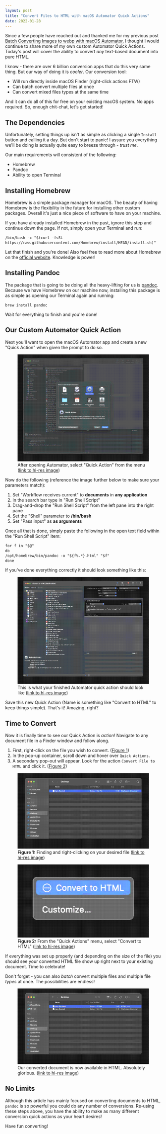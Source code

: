 ```yaml
---
layout: post
title: "Convert Files to HTML with macOS Automator Quick Actions"
date: 2022-01-28
---
```



Since a few people have reached out and thanked me for my previous post [Batch Converting Images to webp with macOS Automator](/batch-webp-conversion), I thought I would continue to share more of my own custom Automator Quick Actions. Today's post will cover the ability to convert *any* text-based document into pure HTML.

I know - there are over 6 billion conversion apps that do this very same thing. But our way of doing it is *cooler*. Our conversion tool:

- Will run directly inside macOS Finder (right-click actions FTW)
- Can batch convert multiple files at once
- Can convert mixed files types at the same time

And it can do all of this for free on your existing macOS system. No apps required. So, enough chit-chat, let's get started!

## The Dependencies

Unfortunately, setting things up isn't as simple as clicking a single `Install` button and calling it a day. But don't start to panic! I assure you everything we'll be doing is actually quite easy to breeze through - *trust me*.

Our main requirements will consistent of the following:

- Homebrew
- Pandoc
- Ability to open Terminal

## Installing Homebrew

Homebrew is a simple package manager for macOS. The beauty of having Homebrew is the flexibility in the future for installing other custom packages. Overall it's just a nice piece of software to have on your machine.

If you have already installed Homebrew in the past, ignore this step and continue down the page. If not, simply open your Terminal and run:


    /bin/bash -c "$(curl -fsSL https://raw.githubusercontent.com/Homebrew/install/HEAD/install.sh)"


Let that finish and you're done! Also feel free to read more about Homebrew on the [official website](https://brew.sh). Knowledge is power!

## Installing Pandoc

The package that is going to be doing all the heavy-lifting for us is [pandoc](https://pandoc.org). Because we have Homebrew on our machine now, installing this package is as simple as opening our Terminal again and running:


    brew install pandoc


Wait for everything to finish and you're done!

## Our Custom Automator Quick Action

Next you'll want to open the macOS Automator app and create a new "Quick Action" when given the prompt to do so.

<figure>
    <img src="/public/images/new-automator.png" alt="Toggle prompt for new automation in macOS Automator">
    <figcaption>After opening Automator, select "Quick Action" from the menu (<a href="/public/images/new-automator.webp">link to hi-res image</a>)</figcaption>
</figure>

Now do the following (reference the image further below to make sure your parameters match):

1. Set "Workflow receives current" to <strong>documents</strong> in <strong>any application</strong>
2. In the search bar type in "Run Shell Script"
3. Drag-and-drop the "Run Shell Script" from the left pane into the right pane
4. Set the "Shell" parameter to <strong>/bin/bash</strong>
5. Set "Pass input" as <strong>as arguments</strong>

Once all that is done, simply paste the following in the open text field within the "Run Shell Script" item:


    for f in "$@"
    do
    /opt/homebrew/bin/pandoc -o "${f%.*}.html" "$f"
    done


If you've done everything correctly it should look something like this:

<figure>
    <img src="/public/images/new-automator-2.png" alt="Automator quick action details for converting to HTML">
    <figcaption>This is what your finished Automator quick action should look like (<a href="/public/images/new-automator-2.webp">link to hi-res image</a>)</figcaption>
</figure>

Save this new Quick Action (Name is something like "Convert to HTML" to keep things simple). That's it! Amazing, right?

## Time to Convert

Now it is finally time to see our Quick Action is *action*! Navigate to any document file in a Finder window and follow along.

1. First, right-click on the file you wish to convert. ([Figure 1](#fig-1))
2. In the pop-up container, scroll down and hover over `Quick Actions`.
3. A secondary pop-out will appear. Look for the action `Convert File to HTML` and click it. ([Figure 2](#fig-2))

<figure id="fig-1">
    <img src="/public/images/macos-convert-1.png" alt="A markdown file in macOS Finder">
    <figcaption><strong>Figure 1:</strong> Finding and right-clicking on your desired file (<a href="/public/images/macos-convert-1.webp">link to hi-res image</a>)</figcaption>
</figure>

<figure id="fig-2">
    <img src="/public/images/macos-convert-2.png" alt="Convert to HTML action selection">
    <figcaption><strong>Figure 2:</strong> From the "Quick Actions" menu, select "Convert to HTML" (<a href="/public/images/macos-convert-2.webp">link to hi-res image</a>)</figcaption>
</figure>

If everything was set up properly (and depending on the size of the file) you should see your converted HTML file show up right next to your existing document. Time to celebrate!

Don't forget - you can also *batch* convert multiple files and multiple file *types* at once. The possibilities are endless!

<figure>
    <img src="/public/images/macos-convert-3.png" alt="Finder window showing a Markdown file and an HTML file">
    <figcaption>Our converted document is now available in HTML. Absolutely glorious. (<a href="/public/images/macos-convert-3.webp">link to hi-res image</a>)</figcaption>
</figure>

## No Limits

Although this article has mainly focused on converting documents to HTML, `pandoc` is so powerful you could do any number of conversions. Re-using these steps above, you have the ability to make as many different conversion quick actions as your heart desires!

Have fun converting!
